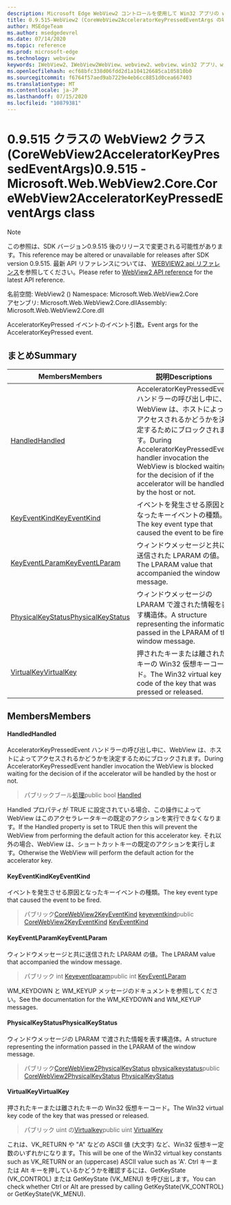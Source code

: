 ```yaml
---
description: Microsoft Edge WebView2 コントロールを使用して Win32 アプリの web コンテンツをホストする
title: 0.9.515-WebView2 (CoreWebView2AcceleratorKeyPressedEventArgs の場合)
author: MSEdgeTeam
ms.author: msedgedevrel
ms.date: 07/14/2020
ms.topic: reference
ms.prod: microsoft-edge
ms.technology: webview
keywords: IWebView2、IWebView2WebView、webview2、webview、win32 アプリ、win32、edge、ICoreWebView2、ICoreWebView2Controller、browser control、edge html
ms.openlocfilehash: ecf68bfc338d06fdd2d1a104126685ca105810b0
ms.sourcegitcommit: f6764f57aed9ab7229e4eb6cc8851d0cea667403
ms.translationtype: MT
ms.contentlocale: ja-JP
ms.lasthandoff: 07/15/2020
ms.locfileid: "10879381"
---
```

# <span data-ttu-id="e9a31-104">0.9.515 クラスの WebView2 クラス (CoreWebView2AcceleratorKeyPressedEventArgs)</span><span class="sxs-lookup"><span data-stu-id="e9a31-104">0.9.515 - Microsoft.Web.WebView2.Core.CoreWebView2AcceleratorKeyPressedEventArgs class</span></span> 

> [!NOTE]
> <span data-ttu-id="e9a31-105">この参照は、SDK バージョン0.9.515 後のリリースで変更される可能性があります。</span><span class="sxs-lookup"><span data-stu-id="e9a31-105">This reference may be altered or unavailable for releases after SDK version 0.9.515.</span></span> <span data-ttu-id="e9a31-106">最新 API リファレンスについては、 [WEBVIEW2 api リファレンス](../../../webview2-api-reference.md)を参照してください。</span><span class="sxs-lookup"><span data-stu-id="e9a31-106">Please refer to [WebView2 API reference](../../../webview2-api-reference.md) for the latest API reference.</span></span>

<span data-ttu-id="e9a31-107">名前空間: WebView2 () </span><span class="sxs-lookup"><span data-stu-id="e9a31-107">Namespace: Microsoft.Web.WebView2.Core</span></span>\
<span data-ttu-id="e9a31-108">アセンブリ: Microsoft.Web.WebView2.Core.dll</span><span class="sxs-lookup"><span data-stu-id="e9a31-108">Assembly: Microsoft.Web.WebView2.Core.dll</span></span>

<span data-ttu-id="e9a31-109">AcceleratorKeyPressed イベントのイベント引数。</span><span class="sxs-lookup"><span data-stu-id="e9a31-109">Event args for the AcceleratorKeyPressed event.</span></span>

## <span data-ttu-id="e9a31-110">まとめ</span><span class="sxs-lookup"><span data-stu-id="e9a31-110">Summary</span></span>

 <span data-ttu-id="e9a31-111">Members</span><span class="sxs-lookup"><span data-stu-id="e9a31-111">Members</span></span>                        | <span data-ttu-id="e9a31-112">説明</span><span class="sxs-lookup"><span data-stu-id="e9a31-112">Descriptions</span></span>
--------------------------------|---------------------------------------------
[<span data-ttu-id="e9a31-113">Handled</span><span class="sxs-lookup"><span data-stu-id="e9a31-113">Handled</span></span>](#handled) | <span data-ttu-id="e9a31-114">AcceleratorKeyPressedEvent ハンドラーの呼び出し中に、WebView は、ホストによってアクセスされるかどうかを決定するためにブロックされます。</span><span class="sxs-lookup"><span data-stu-id="e9a31-114">During AcceleratorKeyPressedEvent handler invocation the WebView is blocked waiting for the decision of if the accelerator will be handled by the host or not.</span></span>
[<span data-ttu-id="e9a31-115">KeyEventKind</span><span class="sxs-lookup"><span data-stu-id="e9a31-115">KeyEventKind</span></span>](#keyeventkind) | <span data-ttu-id="e9a31-116">イベントを発生させる原因となったキーイベントの種類。</span><span class="sxs-lookup"><span data-stu-id="e9a31-116">The key event type that caused the event to be fired.</span></span>
[<span data-ttu-id="e9a31-117">KeyEventLParam</span><span class="sxs-lookup"><span data-stu-id="e9a31-117">KeyEventLParam</span></span>](#keyeventlparam) | <span data-ttu-id="e9a31-118">ウィンドウメッセージと共に送信された LPARAM の値。</span><span class="sxs-lookup"><span data-stu-id="e9a31-118">The LPARAM value that accompanied the window message.</span></span>
[<span data-ttu-id="e9a31-119">PhysicalKeyStatus</span><span class="sxs-lookup"><span data-stu-id="e9a31-119">PhysicalKeyStatus</span></span>](#physicalkeystatus) | <span data-ttu-id="e9a31-120">ウィンドウメッセージの LPARAM で渡された情報を表す構造体。</span><span class="sxs-lookup"><span data-stu-id="e9a31-120">A structure representing the information passed in the LPARAM of the window message.</span></span>
[<span data-ttu-id="e9a31-121">VirtualKey</span><span class="sxs-lookup"><span data-stu-id="e9a31-121">VirtualKey</span></span>](#virtualkey) | <span data-ttu-id="e9a31-122">押されたキーまたは離されたキーの Win32 仮想キーコード。</span><span class="sxs-lookup"><span data-stu-id="e9a31-122">The Win32 virtual key code of the key that was pressed or released.</span></span>

## <span data-ttu-id="e9a31-123">Members</span><span class="sxs-lookup"><span data-stu-id="e9a31-123">Members</span></span>

#### <span data-ttu-id="e9a31-124">Handled</span><span class="sxs-lookup"><span data-stu-id="e9a31-124">Handled</span></span> 

<span data-ttu-id="e9a31-125">AcceleratorKeyPressedEvent ハンドラーの呼び出し中に、WebView は、ホストによってアクセスされるかどうかを決定するためにブロックされます。</span><span class="sxs-lookup"><span data-stu-id="e9a31-125">During AcceleratorKeyPressedEvent handler invocation the WebView is blocked waiting for the decision of if the accelerator will be handled by the host or not.</span></span>

> <span data-ttu-id="e9a31-126">パブリックブール[処理](#handled)</span><span class="sxs-lookup"><span data-stu-id="e9a31-126">public bool [Handled](#handled)</span></span>

<span data-ttu-id="e9a31-127">Handled プロパティが TRUE に設定されている場合、この操作によって WebView はこのアクセラレータキーの既定のアクションを実行できなくなります。</span><span class="sxs-lookup"><span data-stu-id="e9a31-127">If the Handled property is set to TRUE then this will prevent the WebView from performing the default action for this accelerator key.</span></span> <span data-ttu-id="e9a31-128">それ以外の場合、WebView は、ショートカットキーの既定のアクションを実行します。</span><span class="sxs-lookup"><span data-stu-id="e9a31-128">Otherwise the WebView will perform the default action for the accelerator key.</span></span>

#### <span data-ttu-id="e9a31-129">KeyEventKind</span><span class="sxs-lookup"><span data-stu-id="e9a31-129">KeyEventKind</span></span> 

<span data-ttu-id="e9a31-130">イベントを発生させる原因となったキーイベントの種類。</span><span class="sxs-lookup"><span data-stu-id="e9a31-130">The key event type that caused the event to be fired.</span></span>

> <span data-ttu-id="e9a31-131">パブリック[CoreWebView2KeyEventKind](./namespace-microsoft-web-webview2-core.md) [keyeventkind](#keyeventkind)</span><span class="sxs-lookup"><span data-stu-id="e9a31-131">public [CoreWebView2KeyEventKind](./namespace-microsoft-web-webview2-core.md) [KeyEventKind](#keyeventkind)</span></span>

#### <span data-ttu-id="e9a31-132">KeyEventLParam</span><span class="sxs-lookup"><span data-stu-id="e9a31-132">KeyEventLParam</span></span> 

<span data-ttu-id="e9a31-133">ウィンドウメッセージと共に送信された LPARAM の値。</span><span class="sxs-lookup"><span data-stu-id="e9a31-133">The LPARAM value that accompanied the window message.</span></span>

> <span data-ttu-id="e9a31-134">パブリック int [Keyeventlparam](#keyeventlparam)</span><span class="sxs-lookup"><span data-stu-id="e9a31-134">public int [KeyEventLParam](#keyeventlparam)</span></span>

<span data-ttu-id="e9a31-135">WM_KEYDOWN と WM_KEYUP メッセージのドキュメントを参照してください。</span><span class="sxs-lookup"><span data-stu-id="e9a31-135">See the documentation for the WM_KEYDOWN and WM_KEYUP messages.</span></span>

#### <span data-ttu-id="e9a31-136">PhysicalKeyStatus</span><span class="sxs-lookup"><span data-stu-id="e9a31-136">PhysicalKeyStatus</span></span> 

<span data-ttu-id="e9a31-137">ウィンドウメッセージの LPARAM で渡された情報を表す構造体。</span><span class="sxs-lookup"><span data-stu-id="e9a31-137">A structure representing the information passed in the LPARAM of the window message.</span></span>

> <span data-ttu-id="e9a31-138">パブリック[CoreWebView2PhysicalKeyStatus](microsoft-web-webview2-core-corewebview2physicalkeystatus.md) [physicalkeystatus](#physicalkeystatus)</span><span class="sxs-lookup"><span data-stu-id="e9a31-138">public [CoreWebView2PhysicalKeyStatus](microsoft-web-webview2-core-corewebview2physicalkeystatus.md) [PhysicalKeyStatus](#physicalkeystatus)</span></span>

#### <span data-ttu-id="e9a31-139">VirtualKey</span><span class="sxs-lookup"><span data-stu-id="e9a31-139">VirtualKey</span></span> 

<span data-ttu-id="e9a31-140">押されたキーまたは離されたキーの Win32 仮想キーコード。</span><span class="sxs-lookup"><span data-stu-id="e9a31-140">The Win32 virtual key code of the key that was pressed or released.</span></span>

> <span data-ttu-id="e9a31-141">パブリック uint の[Virtualkey](#virtualkey)</span><span class="sxs-lookup"><span data-stu-id="e9a31-141">public uint [VirtualKey](#virtualkey)</span></span>

<span data-ttu-id="e9a31-142">これは、VK_RETURN や "A" などの ASCII 値 (大文字) など、Win32 仮想キー定数のいずれかになります。</span><span class="sxs-lookup"><span data-stu-id="e9a31-142">This will be one of the Win32 virtual key constants such as VK_RETURN or an (uppercase) ASCII value such as 'A'.</span></span> <span data-ttu-id="e9a31-143">Ctrl キーまたは Alt キーを押しているかどうかを確認するには、GetKeyState (VK_CONTROL) または GetKeyState (VK_MENU) を呼び出します。</span><span class="sxs-lookup"><span data-stu-id="e9a31-143">You can check whether Ctrl or Alt are pressed by calling GetKeyState(VK_CONTROL) or GetKeyState(VK_MENU).</span></span>

